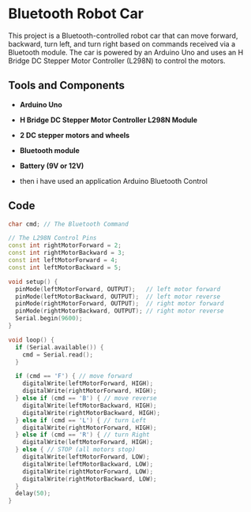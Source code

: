 # Bluetooth Robot Car

This project is a Bluetooth-controlled robot car that can move forward, backward, turn left, and turn right based on commands received via a Bluetooth module. The car is powered by an Arduino Uno and uses an H Bridge DC Stepper Motor Controller (L298N) to control the motors.

## Tools and Components

- **Arduino Uno**
- **H Bridge DC Stepper Motor Controller L298N Module**
- **2 DC stepper motors and wheels**
- **Bluetooth module**
- **Battery (9V or 12V)**

- then i have used an application Arduino Bluetooth  Control 

## Code

```cpp
char cmd; // The Bluetooth Command

// The L298N Control Pins
const int rightMotorForward = 2;
const int rightMotorBackward = 3;
const int leftMotorForward = 4;
const int leftMotorBackward = 5;

void setup() {
  pinMode(leftMotorForward, OUTPUT);   // left motor forward
  pinMode(leftMotorBackward, OUTPUT);  // left motor reverse
  pinMode(rightMotorForward, OUTPUT);  // right motor forward
  pinMode(rightMotorBackward, OUTPUT); // right motor reverse
  Serial.begin(9600);
}

void loop() {
  if (Serial.available()) {
    cmd = Serial.read();
  }

  if (cmd == 'F') { // move forward
    digitalWrite(leftMotorForward, HIGH);
    digitalWrite(rightMotorForward, HIGH);
  } else if (cmd == 'B') { // move reverse
    digitalWrite(leftMotorBackward, HIGH);
    digitalWrite(rightMotorBackward, HIGH);
  } else if (cmd == 'L') { // turn Left
    digitalWrite(rightMotorForward, HIGH);
  } else if (cmd == 'R') { // turn Right
    digitalWrite(leftMotorForward, HIGH);
  } else { // STOP (all motors stop)
    digitalWrite(leftMotorForward, LOW);
    digitalWrite(leftMotorBackward, LOW);
    digitalWrite(rightMotorForward, LOW);
    digitalWrite(rightMotorBackward, LOW);
  }
  delay(50);
}
